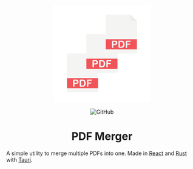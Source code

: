 <div align="center">

[![PDF Merger](https://raw.githubusercontent.com/vert3xo/pdfmerger/main/src-tauri/icons/128x128%402x.png)](#readme)

![GitHub](https://img.shields.io/github/license/vert3xo/pdfmerger?style=flat-square)

# PDF Merger

</div>

A simple utility to merge multiple PDFs into one. Made in [React](https://react.dev/) and [Rust](https://www.rust-lang.org/) with [Tauri](https://tauri.app/).
